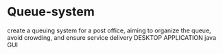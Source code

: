 # Queue-system
create a queuing system for a post office, aiming to organize the queue, avoid crowding, and ensure service delivery
DESKTOP APPLICATION
java GUI
